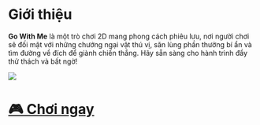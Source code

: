 # Giới thiệu

**Go With Me** là một trò chơi 2D mang phong cách phiêu lưu, nơi người chơi sẽ đối mặt với những chướng ngại vật thú vị, săn lùng phần thưởng bí ẩn và tìm đường về đích để giành chiến thắng. Hãy sẵn sàng cho hành trình đầy thử thách và bất ngờ!

<img src="https://i.imgur.com/qFVa0Jx_d.webp?maxwidth=1520&fidelity=grand">

# **<a href="https://play.unity.com/en/games/f19c56f2-babb-4a1d-a559-ae6636123576/go-with-me-pc" target="_blank">🎮 Chơi ngay</a>**
